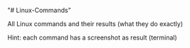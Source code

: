 "# Linux-Commands" 

All Linux commands and their results (what they do exactly)


Hint: each command has a screenshot as result (terminal)